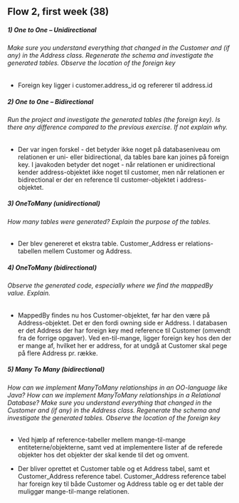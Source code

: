 ## Flow 2, first week (38)


##### 1) One to One – Unidirectional	
###### Make sure you understand everything that changed in the Customer and (if any) in the Address class. Regenerate the schema and investigate the generated tables. Observe the location of the foreign key

* Foreign key ligger i customer.address_id og refererer til address.id

##### 2) One to One – Bidirectional
###### Run the project and investigate the generated tables (the foreign key). Is there any difference compared to the previous exercise. If not explain why.

* Der var ingen forskel - det betyder ikke noget på databaseniveau om relationen er uni- eller bidirectional, da tables bare kan joines på foreign key. I javakoden betyder det noget - når relationen er unidirectional kender address-objektet ikke noget til customer, men når relationen er bidirectional er der en reference til customer-objektet i address-objektet. 


##### 3) OneToMany (unidirectional)
###### How many tables were generated? Explain the purpose of the tables.

* Der blev genereret et ekstra table. Customer_Address er relations-tabellen mellem Customer og Address.

##### 4) OneToMany (bidirectional)
###### Observe the generated code, especially where we find the mappedBy value. Explain.

* MappedBy findes nu hos Customer-objektet, før har den være på Address-objektet. Det er den fordi owning side er Address. I databasen er det Address der har foreign key med reference til Customer (omvendt fra de forrige opgaver). Ved en-til-mange, ligger foreign key hos den der er mange af, hvilket her er address, for at undgå at Customer skal pege på flere Address pr. række. 

##### 5) Many To Many (bidirectional)
###### How can we implement ManyToMany relationships in an OO-language like Java? How can we implement ManyToMany relationships in a Relational Database? Make sure you understand everything that changed in the Customer and (if any) in the Address class. Regenerate the schema and investigate the generated tables. Observe the location of the foreign key

* Ved hjælp af reference-tabeller mellem mange-til-mange entiteterne/objekterne, samt ved at implementere lister af de referede objekter hos det objekter der skal kende til det og omvent. 

* Der bliver oprettet et Customer table og et Address tabel, samt et Customer_Address reference tabel. Customer_Address reference tabel har foreign key til både Customer og Address table og er det table der muliggør mange-til-mange relationen. 


